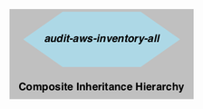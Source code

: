 ![composite inheritance hierarchy](https://raw.githubusercontent.com/CloudCoreo/audit-aws-inventory-all/master/images/hierarchy.png "composite inheritance hierarchy")
